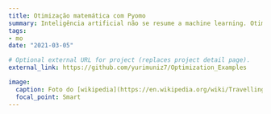 ```yaml
---
title: Otimização matemática com Pyomo
summary: Inteligência artificial não se resume a machine learning. Otimização matemática é uma excelente ferramenta para tomada de decisão e pode [complementar um algoritmo preditivo](https://www.youtube.com/watch?v=aHvFSkXvucI&ab_channel=GurobiOptimization).
tags:
- mo
date: "2021-03-05"

# Optional external URL for project (replaces project detail page).
external_link: https://github.com/yurimuniz7/Optimization_Examples

image:
  caption: Foto do [wikipedia](https://en.wikipedia.org/wiki/Travelling_salesman_problem)
  focal_point: Smart
---
```

